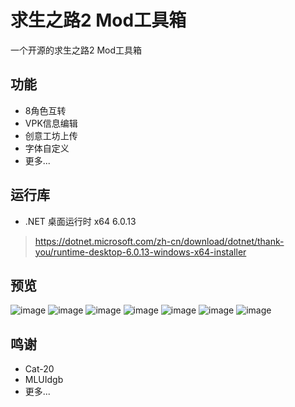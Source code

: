 # 求生之路2 Mod工具箱

一个开源的求生之路2 Mod工具箱

## 功能

* 8角色互转
* VPK信息编辑
* 创意工坊上传
* 字体自定义
* 更多...

## 运行库

* .NET 桌面运行时 x64 6.0.13

> https://dotnet.microsoft.com/zh-cn/download/dotnet/thank-you/runtime-desktop-6.0.13-windows-x64-installer

## 预览

![image](https://user-images.githubusercontent.com/28080853/211705795-b97827a8-f485-4958-af4f-f8dc24c11710.png)
![image](https://user-images.githubusercontent.com/28080853/211705824-bb33a827-648a-42d3-805c-a1774f3b6c0b.png)
![image](https://user-images.githubusercontent.com/28080853/211705856-e1ff99a2-a364-48c0-ab33-27660c7dc6e2.png)
![image](https://user-images.githubusercontent.com/28080853/211705869-1f135e94-a97b-4948-9c0e-40410f6ba7c3.png)
![image](https://user-images.githubusercontent.com/28080853/211705886-2a43704d-3f4a-4fb3-b454-11ddbc009786.png)
![image](https://user-images.githubusercontent.com/28080853/211705906-1ef84f93-17a3-4483-947e-7a35122f6554.png)
![image](https://user-images.githubusercontent.com/28080853/211705924-3a3faf8a-adcc-4ad2-9f2b-d2ab3b986ccc.png)

## 鸣谢

* Cat-20
* MLUIdgb
* 更多...
